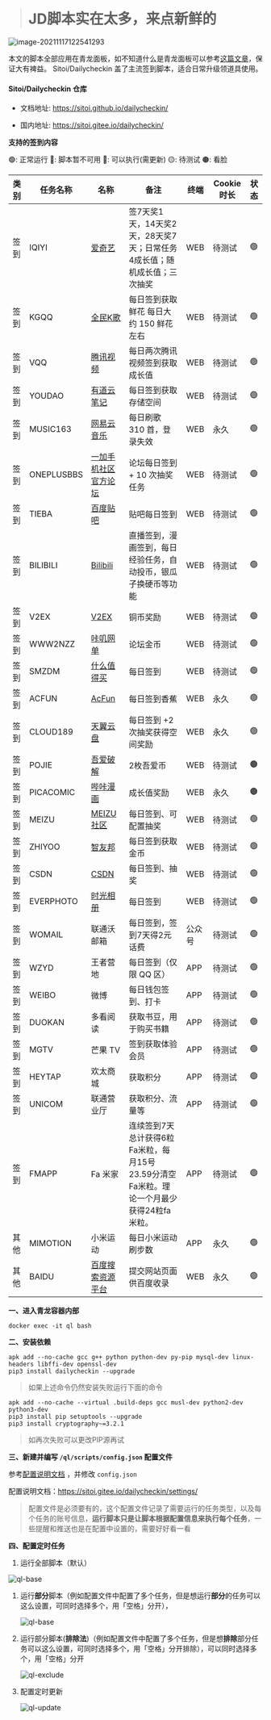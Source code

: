 > # JD脚本实在太多，来点新鲜的



![image-20211117122541293](https://mo.lincloud.pro/blog/images/image-20211117122541293.png)

本文的脚本全部应用在青龙面板，如不知道什么是青龙面板可以参考[这篇文章](https://blog.lincloud.pro/archives/40.html)，保证大有裨益。
Sitoi/Dailycheckin 盖了主流签到脚本，适合日常升级领道具使用。


<!--more-->


####  Sitoi/Dailycheckin 仓库

- 文档地址: https://sitoi.github.io/dailycheckin/

- 国内地址: https://sitoi.gitee.io/dailycheckin/

  

**支持的签到内容**

🟢: 正常运行 🔴: 脚本暂不可用 🔵: 可以执行(需更新) 🟡: 待测试 🟤: 看脸

| 类别 | 任务名称   | 名称                                                      | 备注                                                         | 终端   | Cookie 时长 | 状态 |
| ---- | ---------- | --------------------------------------------------------- | ------------------------------------------------------------ | ------ | ----------- | ---- |
| 签到 | IQIYI      | [爱奇艺](https://www.iqiyi.com/)                          | 签7天奖1天，14天奖2天，28天奖7天；日常任务4成长值；随机成长值；三次抽奖 | WEB    | 待测试      | 🟢️    |
| 签到 | KGQQ       | [全民K歌](https://kg.qq.com/index-pc.html)                | 每日签到获取鲜花 每日大约 150 鲜花左右                       | WEB    | 待测试      | 🟢️    |
| 签到 | VQQ        | [腾讯视频](https://v.qq.com/)                             | 每日两次腾讯视频签到获取成长值                               | WEB    | 待测试      | 🟢️    |
| 签到 | YOUDAO     | [有道云笔记](https://note.youdao.com/web/)                | 每日签到获取存储空间                                         | WEB    | 待测试      | 🟢️    |
| 签到 | MUSIC163   | [网易云音乐](https://music.163.com/)                      | 每日刷歌 310 首，登录失效                                    | WEB    | 永久        | 🟢    |
| 签到 | ONEPLUSBBS | [一加手机社区官方论坛](https://www.oneplusbbs.com/)       | 论坛每日签到 + 10 次抽奖任务                                 | WEB    | 待测试      | 🟢️    |
| 签到 | TIEBA      | [百度贴吧](https://tieba.baidu.com/index.html)            | 贴吧每日签到                                                 | WEB    | 待测试      | 🟢️    |
| 签到 | BILIBILI   | [Bilibili](https://www.bilibili.com)                      | 直播签到，漫画签到，每日经验任务，自动投币，银瓜子换硬币等功能 | WEB    | 待测试      | 🟢️    |
| 签到 | V2EX       | [V2EX](https://www.v2ex.com/)                             | 铜币奖励                                                     | WEB    | 待测试      | 🟢️    |
| 签到 | WWW2NZZ    | [咔叽网单](https://www.2nzz.com/)                         | 论坛金币                                                     | WEB    | 待测试      | 🟢️    |
| 签到 | SMZDM      | [什么值得买](https://www.smzdm.com)                       | 每日签到                                                     | WEB    | 待测试      | 🟢️    |
| 签到 | ACFUN      | [AcFun](https://www.acfun.cn/)                            | 每日签到香蕉                                                 | WEB    | 永久        | 🟢    |
| 签到 | CLOUD189   | [天翼云盘](https://cloud.189.cn/)                         | 每日签到 +2次抽奖获得空间奖励                                | WEB    | 永久        | 🟢️    |
| 签到 | POJIE      | [吾爱破解](https://www.52pojie.cn/index.php)              | 2枚吾爱币                                                    | WEB    | 待测试      | 🟤    |
| 签到 | PICACOMIC  | [哔咔漫画](https://www.picacomic.com)                     | 成长值奖励                                                   | WEB    | 永久        | 🟤    |
| 签到 | MEIZU      | [MEIZU 社区](https://bbs.meizu.cn)                        | 每日签到、可配置抽奖                                         | WEB    | 待测试      | 🟢️    |
| 签到 | ZHIYOO     | [智友邦](http://zhizhiyoo.net/)                           | 每日签到获取金币                                             | WEB    | 待测试      | 🟢️    |
| 签到 | CSDN       | [CSDN](https://www.csdn.net/)                             | 每日签到、抽奖                                               | WEB    | 待测试      | 🟢️    |
| 签到 | EVERPHOTO  | [时光相册](https://web.everphoto.cn/)                     | 每日签到                                                     | WEB    | 待测试      | 🟢️    |
| 签到 | WOMAIL     | 联通沃邮箱                                                | 每日签到，签到7天得2元话费                                   | 公众号 | 待测试      | 🟢    |
| 签到 | WZYD       | 王者营地                                                  | 每日签到（仅限 QQ 区）                                       | APP    | 待测试      | 🟢    |
| 签到 | WEIBO      | 微博                                                      | 每日钱包签到、打卡                                           | APP    | 待测试      | 🟢️    |
| 签到 | DUOKAN     | 多看阅读                                                  | 获取书豆，用于购买书籍                                       | APP    | 待测试      | 🟢️    |
| 签到 | MGTV       | 芒果 TV                                                   | 签到获取体验会员                                             | APP    | 待测试      | 🟢️    |
| 签到 | HEYTAP     | 欢太商城                                                  | 获取积分                                                     | APP    | 待测试      | 🟢    |
| 签到 | UNICOM     | 联通营业厅                                                | 获取积分、流量等                                             | APP    | 待测试      | 🟢    |
| 签到 | FMAPP      | Fa 米家                                                   | 连续签到7天总计获得6粒Fa米粒，每月15号23.59分清空Fa米粒。理论一个月最少获得24粒fa米粒。 | APP    | 待测试      | 🟢️    |
| 其他 | MIMOTION   | 小米运动                                                  | 每日小米运动刷步数                                           | APP    | 永久        | 🟢    |
| 其他 | BAIDU      | [百度搜索资源平台](https://ziyuan.baidu.com/site/index#/) | 提交网站页面供百度收录                                       | WEB    | 永久        | 🟢️    |

**一、进入青龙容器内部**

```
docker exec -it ql bash
```

**二、安装依赖**

```
apk add --no-cache gcc g++ python python-dev py-pip mysql-dev linux-headers libffi-dev openssl-dev
pip3 install dailycheckin --upgrade
```

> 如果上述命令仍然安装失败运行下面的命令

```
apk add --no-cache --virtual .build-deps gcc musl-dev python2-dev python3-dev
pip3 install pip setuptools --upgrade
pip3 install cryptography~=3.2.1
```
> 如再次失败可以更改PIP源再试

**三、新建并编写 `/ql/scripts/config.json` 配置文件**

参考[配置说明文档](https://sitoi.gitee.io/dailycheckin/settings/) ，并修改 `config.json`

配置说明文档：https://sitoi.gitee.io/dailycheckin/settings/

> 配置文件是必须要有的，这个配置文件记录了需要运行的任务类型，以及每个任务的账号信息，**运行脚本只是让脚本根据配置信息来执行每个任务**，一些提醒和推送也是在配置中设置的，需要好好看一看

**四、配置定时任务**

1. 运行全部脚本（默认）

![ql-base](https://mo.lincloud.pro/blog/images/ql-base.png)

1. 运行**部分**脚本（例如配置文件中配置了多个任务，但是想运行**部分**的任务可以这么设置，可同时选择多个，用「空格」分开），

      ![ql-base](https://mo.lincloud.pro/blog/images/ql-include.png)

2. 运行部分脚本(**排除法**)（例如配置文件中配置了多个任务，但是想**排除**部分任务可以这么设置，可同时选择多个，用「空格」分开排除），可以同时选择多个，用「空格」分开   

   ![ql-exclude](https://mo.lincloud.pro/blog/images/ql-exclude.png)

3. 配置定时更新   

   ![ql-update](https://mo.lincloud.pro/blog/images/ql-update.png)

